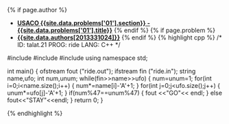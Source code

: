 <a name="2013331024.01"></a>

{% if page.author %}
- **[USACO {{site.data.problems['01'].section}} - {{site.data.problems['01'].title}}]({{site.baseurl}}/problem/01)**
{% endif %}
{% if page.problem %}
- **[{{site.data.authors[2013331024]}}]({{site.baseurl}}/author/2013331024)**
{% endif %}
{% highlight cpp %}
/*
ID: talat.21
PROG: ride
LANG: C++
*/

#include <iostream>
#include <fstream>
#include <string>
using namespace std;

int main() {
    ofstream fout ("ride.out");
    ifstream fin ("ride.in");
    string name,ufo;
    int num,unum;
    while(fin>>name>>ufo)
    {
        num=unum=1;
        for(int i=0;i<name.size();i++)
        {
            num*=name[i]-'A'+1;
        }
        for(int j=0;j<ufo.size();j++)
        {
            unum*=ufo[j]-'A'+1;
        }
        if(num%47==unum%47)
        {
            fout <<"GO"<< endl;
        }
        else fout<<"STAY"<<endl;
    }
    return 0;
}


{% endhighlight %}